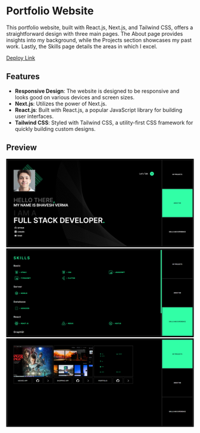 # Portfolio Website

This portfolio website, built with React.js, Next.js, and Tailwind CSS, offers a straightforward design with three main pages. The About page provides insights into my background, while the Projects section showcases my past work. Lastly, the Skills page details the areas in which I excel.

[Deploy Link](https://portfolio-2vug.vercel.app/)

## Features

- **Responsive Design**: The website is designed to be responsive and looks good on various devices and screen sizes.
- **Next.js**: Utilizes the power of Next.js.
- **React.js**: Built with React.js, a popular JavaScript library for building user interfaces.
- **Tailwind CSS**: Styled with Tailwind CSS, a utility-first CSS framework for quickly building custom designs.

## Preview

![](./screenshots/about_me_page.png)
![](./screenshots/skills_and_experience_page.png)
![](./screenshots/projects_page.png)
